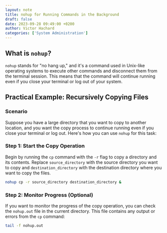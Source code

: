 ```yaml
---
layout: note
title: nohup for Running Commands in the Background
draft: false
date: 2023-09-28 09:49:00 +0200
author: Victor Hachard
categories: ['System Administration']
---
```


## What is `nohup`?

`nohup` stands for "no hang up," and it's a command used in Unix-like operating systems to execute other commands and disconnect them from the terminal session. This means that the command will continue running even if you close your terminal or log out of your system.

## Practical Example: Recursively Copying Files

### Scenario

Suppose you have a large directory that you want to copy to another location, and you want the copy process to continue running even if you close your terminal or log out. Here's how you can use `nohup` for this task:

### Step 1: Start the Copy Operation

Begin by running the `cp` command with the `-r` flag to copy a directory and its contents. Replace `source_directory` with the source directory you want to copy and `destination_directory` with the destination directory where you want to copy the files.

```sh
nohup cp -r source_directory destination_directory &
```

### Step 2: Monitor Progress (Optional)

If you want to monitor the progress of the copy operation, you can check the `nohup.out` file in the current directory. This file contains any output or errors from the `cp` command:

```sh
tail -f nohup.out
```
